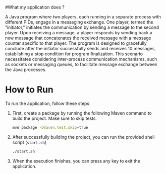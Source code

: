 #What my application does ? 

A Java program where two players, each running in a separate process with different PIDs, engage in a messaging exchange. One player, termed the "initiator," initiates the communication by sending a message to the second player. Upon receiving a message, a player responds by sending back a new message that concatenates the received message with a message counter specific to that player. The program is designed to gracefully conclude after the initiator successfully sends and receives 10 messages, establishing a stop condition for program finalization. This scenario necessitates considering inter-process communication mechanisms, such as sockets or messaging queues, to facilitate message exchange between the Java processes.

# How to Run

To run the application, follow these steps:

1. First, create a package by running the following Maven command to build the project. Make sure to skip tests.

    ```bash
    mvn package -Dmaven.test.skip=true
    ```

2. After successfully building the project, you can run the provided shell script (`start.sh`)

    ```bash
    ./start.sh
    ```

3. When the execution finishes, you can press any key to exit the application.

